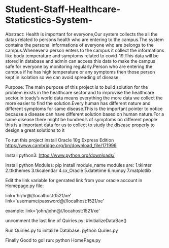 # Student-Staff-Healthcare-Staticstics-System-

Abstract:
Health is important for everyone,Our system collects the all the datas related to persons
health who are entering to the campus.The system contains the personal informations
of everyone who are belongs to the campus.Whenever a person enters to the campus it
collect the informations like body temperature and symptoms related to covid-19.This
data will be stored in database and admin can access this data to make the campus
safe for everyone by monitoring regularly.Person who are entering the campus if he has
high temperature or any symptoms then those person kept in isolation so we can avoid
spreading of disease.

Purpose:
The main purpose of this project is to build solution for the problem exists in the healthcare sector and to improvise the healthcare sector.In toady’s world data means everything
the more data we collect the more easier to find the solution.Every human has different
nature and different symptoms for same disease.This is the important pointer to notice
because a disease can have different solution based on human nature.For a same disease
there might be hundred’s of symptoms on different people this is a important data for us
to collect to study the disease properly to design a great solutions to it


To run this project install Oracle 10g Express Edition
https://www.cambridge.org/bn/download_file/171996

Install python3:
https://www.python.org/downloads/

Install python Modules:
pip install module_name
modules are:
1.tkinter
2.ttkthemes
3.tkcalendar
4.cx_Oracle
5.datetime
6.numpy
7.matplotlib

Edit the link variable for genrated link from your oracle account in Homepage.py file:

link='hr/hr@//localhost:1521/xe'
link='username/password@//localhost:1521/xe'

example:
link='john/john@//locahost:1521/xe'

uncomment the last line of Quiries.py:
#initializeDataBae()

Run Quiries.py to initalize Database:
python Quries.py


Finally Good to go!
run:
python HomePage.py










